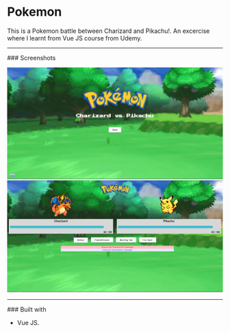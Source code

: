 # Pokemon

This is a Pokemon battle between Charizard and Pikachu!. An excercise where I learnt from Vue JS course from Udemy.

<hr>
### Screenshots

![Screenshot 1](/images/1.png)
![Screenshot 1](/images/2.png)

<hr>
### Built with

- Vue JS.
